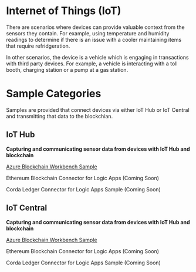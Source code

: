 Internet of Things (IoT)
========================

There are scenarios where devices can provide valuable context from the sensors they contain.  For example, using temperature and humidity readings to determine if there is an issue with a cooler maintaining items that require refridgeration.

In other scenarios, the device is a vehicle which is engaging in transactions with third party devices. For example, a vehicle is interacting with a toll booth, charging station or a pump at a gas station.

Sample Categories
=================
Samples are provided that connect devices via either IoT Hub or IoT Central and transmitting that data to the blockchian.

IoT Hub
--------
__Capturing and communicating sensor data from devices with IoT Hub and blockchain__

[Azure Blockchain Workbench Sample](https://github.com/Azure-Samples/blockchain-devkit/tree/master/connect/iot/iot-hub/blockchain-workbench)

Ethereum Blockchain Connector for Logic Apps (Coming Soon)

Corda Ledger Connector for Logic Apps Sample (Coming Soon)


IoT Central
-----------
__Capturing and communicating sensor data from devices with IoT Hub and blockchain__

[Azure Blockchain Workbench Sample](https://github.com/Azure-Samples/blockchain-devkit/tree/master/connect/iot/iot-central/blockchain-workbench)

Ethereum Blockchain Connector for Logic Apps (Coming Soon)

Corda Ledger Connector for Logic Apps Sample (Coming Soon)
